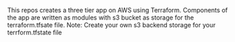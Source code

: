 This repos creates a three tier app on AWS using Terraform.
Components of the app are written as modules with s3 bucket as 
storage for the terraform.tfsate file.
Note: Create your own s3 backend storage for your terrform.tfstate file
